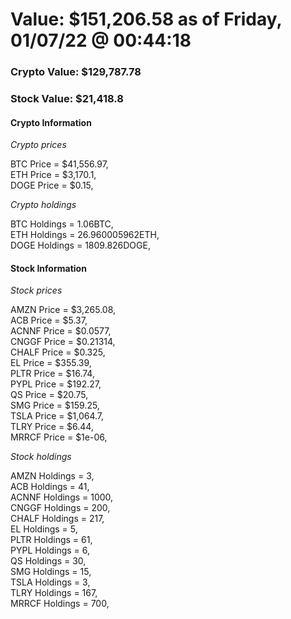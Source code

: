 # Value: $151,206.58 as of Friday, 01/07/22 @ 00:44:18 

### Crypto Value: $129,787.78

### Stock Value: $21,418.8

#### Crypto Information 
*Crypto prices* 

BTC Price = $41,556.97,  
ETH Price = $3,170.1,  
DOGE Price = $0.15,  


*Crypto holdings* 

BTC Holdings = 1.06BTC,  
ETH Holdings = 26.960005962ETH,  
DOGE Holdings = 1809.826DOGE,  


#### Stock Information 

*Stock prices* 

AMZN Price = $3,265.08,  
ACB Price = $5.37,  
ACNNF Price = $0.0577,  
CNGGF Price = $0.21314,  
CHALF Price = $0.325,  
EL Price = $355.39,  
PLTR Price = $16.74,  
PYPL Price = $192.27,  
QS Price = $20.75,  
SMG Price = $159.25,  
TSLA Price = $1,064.7,  
TLRY Price = $6.44,  
MRRCF Price = $1e-06,  


*Stock holdings* 

AMZN Holdings = 3,  
ACB Holdings = 41,  
ACNNF Holdings = 1000,  
CNGGF Holdings = 200,  
CHALF Holdings = 217,  
EL Holdings = 5,  
PLTR Holdings = 61,  
PYPL Holdings = 6,  
QS Holdings = 30,  
SMG Holdings = 15,  
TSLA Holdings = 3,  
TLRY Holdings = 167,  
MRRCF Holdings = 700,  


